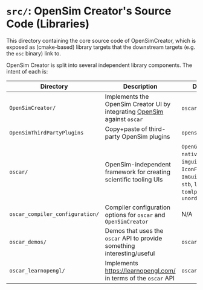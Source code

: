 # `src/`: OpenSim Creator's Source Code (Libraries)

This directory containing the core source code of OpenSimCreator, which is exposed
as (cmake-based) library targets that the downstream targets (e.g. the `osc` binary)
link to.

OpenSim Creator is split into several independent library components. The intent
of each is:

| Directory | Description | Depends on |
| - | - | - |
| `OpenSimCreator/` | Implements the OpenSim Creator UI by integrating [OpenSim](https://github.com/opensim-org/opensim-core) against `oscar` | `oscar`, `opensim-core` |
| `OpenSimThirdPartyPlugins` | Copy+paste of third-party OpenSim plugins | `opensim-core` |
| `oscar/` | OpenSim-independent framework for creating scientific tooling UIs | `OpenGL`, `glew`, `SDL2`, `nativefiledialog`, `imgui`, `IconFontCppHeaders`, `ImGuizmo`, `implot`, `stb`, `lunasvg`, `tomlplusplus`, `unordered_dense` |
| `oscar_compiler_configuration/` | Compiler configuration options for `oscar` and `OpenSimCreator` | N/A |
| `oscar_demos/` | Demos that uses the `oscar` API to provide something interesting/useful | `oscar` |
| `oscar_learnopengl/` | Implements https://learnopengl.com/ in terms of the `oscar` API | `oscar` |
